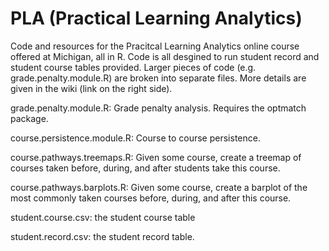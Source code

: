 # PLA (Practical Learning Analytics)
Code and resources for the Pracitcal Learning Analytics online course offered at Michigan, all in R. Code is all desgined to run student record and student course tables provided. Larger pieces of code (e.g. grade.penalty.module.R) are broken into separate files. More details are given in the wiki (link on the right side).

grade.penalty.module.R: Grade penalty analysis. Requires the optmatch package.

course.persistence.module.R: Course to course persistence.

course.pathways.treemaps.R: Given some course, create a treemap of courses taken before, during, and after students take this course.

course.pathways.barplots.R: Given some course, create a barplot of the most commonly taken courses before, during, and after this course.

student.course.csv: the student course table

student.record.csv: the student record table.


